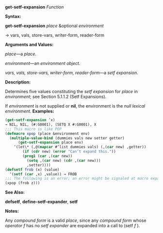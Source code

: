 **get-setf-expansion** *Function* 



**Syntax:** 



**get-setf-expansion** *place* &amp;optional *environment* 



→ vars, vals, store-vars, writer-form, reader-form 



**Arguments and Values:** 



*place*—a *place*. 



*environment*—an *environment object*. 



*vars, vals, store-vars, writer-form, reader-form*—a *setf expansion*. 



**Description:** 



Determines five values constituting the *setf expansion* for *place* in *environment*; see Section 5.1.1.2 (Setf Expansions). 







 



 



If *environment* is not supplied or **nil**, the environment is the *null lexical environment*. **Examples:**
```lisp
(get-setf-expansion ’x) 
→ NIL, NIL, (#:G0001), (SETQ X #:G0001), X 
;;; This macro is like POP 
(defmacro xpop (place &environment env) 
  (multiple-value-bind (dummies vals new setter getter) 
      (get-setf-expansion place env) 
    ‘(let\* (,@(mapcar #’list dummies vals) (,(car new) ,getter)) 
	    (if (cdr new) (error "Can’t expand this.")) 
	    (prog1 (car ,(car new)) 
	      (setq ,(car new) (cdr ,(car new))) 
	      ,setter)))) 
(defsetf frob (x) (value) 
  ‘(setf (car ,x) ,value)) → FROB 
;;; The following is an error; an error might be signaled at macro expansion time (flet ((frob (x) (cdr x))) ;Invalid 
(xpop (frob z))) 
```
**See Also:** 



**defsetf**, **define-setf-expander**, **setf** 



**Notes:** 



Any *compound form* is a valid *place*, since any *compound form* whose *operator f* has no *setf expander* are expanded into a call to (setf *f* ). 



